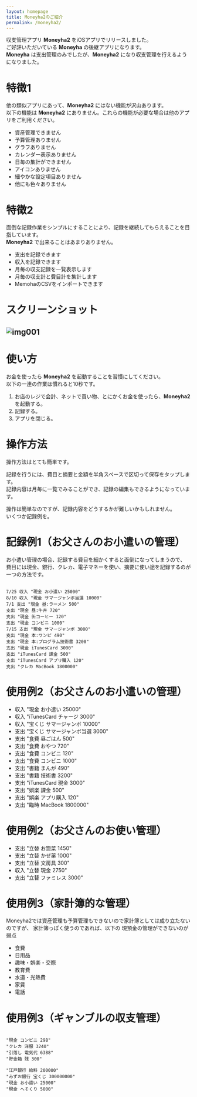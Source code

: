 ```yaml
---
layout: homepage
title: Moneyha2のご紹介
permalink: /moneyha2/
---
```


収支管理アプリ **Moneyha2** をiOSアプリでリリースしました。  
ご好評いただいている **Moneyha** の後継アプリになります。  
**Moneyha** は支出管理のみでしたが、**Moneyha2** になり収支管理を行えるようになりました。

# 特徴1

他の類似アプリにあって、**Moneyha2** にはない機能が沢山あります。  
以下の機能は **Moneyha2** にありません。これらの機能が必要な場合は他のアプリをご利用ください。

+ 資産管理できません
+ 予算管理ありません
+ グラフありません
+ カレンダー表示ありません
+ 日毎の集計ができません
+ アイコンありません
+ 細やかな設定項目ありません
+ 他にも色々ありません

# 特徴2

面倒な記録作業をシンプルにすることにより、記録を継続してもらえることを目指しています。  
**Moneyha2** で出来ることはあまりありません。

+ 支出を記録できます
+ 収入を記録できます
+ 月毎の収支記録を一覧表示します
+ 月毎の収支計と費目計を集計します
+ MemohaのCSVをインポートできます


# スクリーンショット

![img001](moneyha2-000.png)
------------------------------------

# 使い方

お金を使ったら **Moneyha2** を起動することを習慣にしてください。  
以下の一連の作業は慣れると10秒です。

1. お店のレジで会計、ネットで買い物、とにかくお金を使ったら、**Moneyha2** を起動する。
2. 記録する。
3. アプリを閉じる。


# 操作方法

操作方法はとても簡単です。  

記録を行うには、費目と摘要と金額を半角スペースで区切って保存をタップします。  
記録内容は月毎に一覧でみることができ、記録の編集もできるようになっています。

操作は簡単なのですが、記録内容をどうするかが難しいかもしれません。  
いくつか記録例を。

# 記録例1（お父さんのお小遣いの管理）

お小遣い管理の場合、記録する費目を細かくすると面倒になってしまうので、
費目には現金、銀行、クレカ、電子マネーを使い、摘要に使い途を記録するのが一つの方法です。

```

7/25 収入 "現金 お小遣い 25000"
8/10 収入 "現金 サマージャンボ当選 10000"
7/1 支出 "現金 昼:ラーメン 500"
支出 "現金 昼:牛丼 720"
支出 "現金 缶コーヒー 120"
支出 "現金 コンビニ 1000"
7/15 支出 "現金 サマージャンボ 3000"
支出 "現金 本:ワンピ 490"
支出 "現金 本:プログラム技術書 3200"
支出 "現金 iTunesCard 3000"
支出 "iTunesCard 課金 500"
支出 "iTunesCard アプリ購入 120"
支出 "クレカ MacBook 1800000"

```

# 使用例2（お父さんのお小遣いの管理）

+ 収入 "現金 お小遣い 25000"
+ 収入 "iTunesCard チャージ 3000"
+ 収入 "宝くじ サマージャンボ 10000"
+ 支出 "宝くじ サマージャンボ当選 3000"
+ 支出 "食費 昼ごはん 500"
+ 支出 "食費 おやつ 720"
+ 支出 "食費 コンビニ 120"
+ 支出 "食費 コンビニ 1000"
+ 支出 "書籍 まんが 490"
+ 支出 "書籍 技術書 3200"
+ 支出 "iTunesCard 現金 3000"
+ 支出 "娯楽 課金 500"
+ 支出 "娯楽 アプリ購入 120"
+ 支出 "臨時 MacBook 1800000"

# 使用例2（お父さんのお使い管理）

+ 支出 "立替 お惣菜 1450"
+ 支出 "立替 かぜ薬 1000"
+ 支出 "立替 文房具 300"
+ 収入 "立替 現金 2750"
+ 支出 "立替 ファミレス 3000"

# 使用例3（家計簿的な管理）

Moneyha2では資産管理も予算管理もできないので家計簿としては成り立たないのですが、
家計簿っぽく使うのであれば、以下の
現預金の管理ができないのが弱点

+ 食費
+ 日用品
+ 趣味・娯楽・交際
+ 教育費
+ 水道・光熱費
+ 家賃
+ 電話


# 使用例3（ギャンブルの収支管理）

```

"現金 コンビニ 298"
"クレカ 洋服 3240"
"引落し 電気代 6388"
"貯金箱 残 300"

"江戸銀行 給料 200000"
"みずお銀行 宝くじ 300000000"
"現金 お小遣い 25000"
"現金 へそくり 5000"

```
